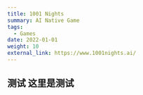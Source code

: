 ```yaml
---
title: 1001 Nights
summary: AI Native Game
tags:
  - Games
date: 2022-01-01
weight: 10
external_link: https://www.1001nights.ai/
---
```


## 测试 这里是测试
